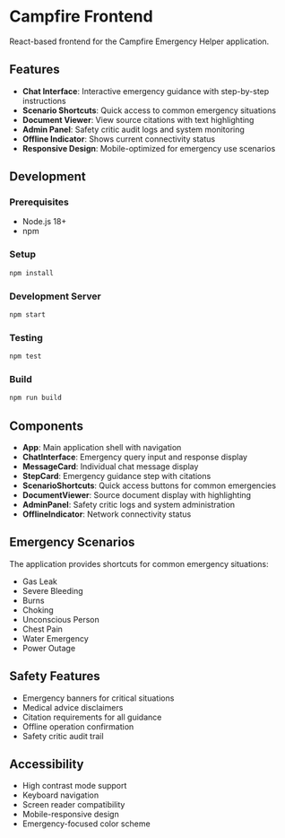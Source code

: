 # Campfire Frontend

React-based frontend for the Campfire Emergency Helper application.

## Features

- **Chat Interface**: Interactive emergency guidance with step-by-step instructions
- **Scenario Shortcuts**: Quick access to common emergency situations
- **Document Viewer**: View source citations with text highlighting
- **Admin Panel**: Safety critic audit logs and system monitoring
- **Offline Indicator**: Shows current connectivity status
- **Responsive Design**: Mobile-optimized for emergency use scenarios

## Development

### Prerequisites

- Node.js 18+ 
- npm

### Setup

```bash
npm install
```

### Development Server

```bash
npm start
```

### Testing

```bash
npm test
```

### Build

```bash
npm run build
```

## Components

- **App**: Main application shell with navigation
- **ChatInterface**: Emergency query input and response display
- **MessageCard**: Individual chat message display
- **StepCard**: Emergency guidance step with citations
- **ScenarioShortcuts**: Quick access buttons for common emergencies
- **DocumentViewer**: Source document display with highlighting
- **AdminPanel**: Safety critic logs and system administration
- **OfflineIndicator**: Network connectivity status

## Emergency Scenarios

The application provides shortcuts for common emergency situations:

- Gas Leak
- Severe Bleeding  
- Burns
- Choking
- Unconscious Person
- Chest Pain
- Water Emergency
- Power Outage

## Safety Features

- Emergency banners for critical situations
- Medical advice disclaimers
- Citation requirements for all guidance
- Offline operation confirmation
- Safety critic audit trail

## Accessibility

- High contrast mode support
- Keyboard navigation
- Screen reader compatibility
- Mobile-responsive design
- Emergency-focused color scheme